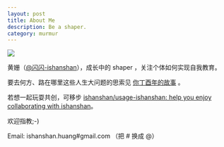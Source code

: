 ```yaml
---
layout: post
title: About Me
description: Be a shaper.
category: murmur
---
```



![ ](http://openmindclub.qiniudn.com/ishanshan/image/ishanshanBlog.jpg)

黄姗（[@闪闪-ishanshan](http://weibo.com/u/1696816107)），成长中的 shaper ，关注个体如何实现自我教育。

要去何方、路在哪里这些人生大问题的思索见 [你丁酉年的故事](http://ishanshan.top/selfedu/Review2017LunarCalendar.html) 。 

若想一起玩耍共创，可移步 [ishanshan/usage-ishanshan: help you enjoy collaborating with ishanshan](https://github.com/ishanshan/usage-ishanshan)。



欢迎指教;-)


Email: ishanshan.huang#gmail.com （把 # 换成 @）







